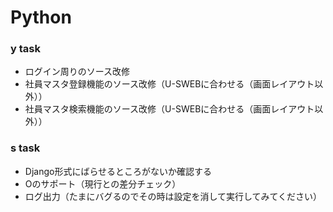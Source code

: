 # Python

### y task
- ログイン周りのソース改修
- 社員マスタ登録機能のソース改修（U-SWEBに合わせる（画面レイアウト以外））
- 社員マスタ検索機能のソース改修（U-SWEBに合わせる（画面レイアウト以外））

### s task
- Django形式にばらせるところがないか確認する
- Oのサポート（現行との差分チェック）
- ログ出力（たまにバグるのでその時は設定を消して実行してみてください）
